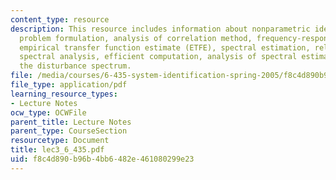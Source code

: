 ```yaml
---
content_type: resource
description: This resource includes information about nonparametric identification,
  problem formulation, analysis of correlation method, frequency-response analysis,
  empirical transfer function estimate (ETFE), spectral estimation, relations to traditional
  spectral analysis, efficient computation, analysis of spectral estimation and estimating
  the disturbance spectrum.
file: /media/courses/6-435-system-identification-spring-2005/f8c4d890b96b4bb6482e461080299e23_lec3_6_435.pdf
file_type: application/pdf
learning_resource_types:
- Lecture Notes
ocw_type: OCWFile
parent_title: Lecture Notes
parent_type: CourseSection
resourcetype: Document
title: lec3_6_435.pdf
uid: f8c4d890-b96b-4bb6-482e-461080299e23
---
```

